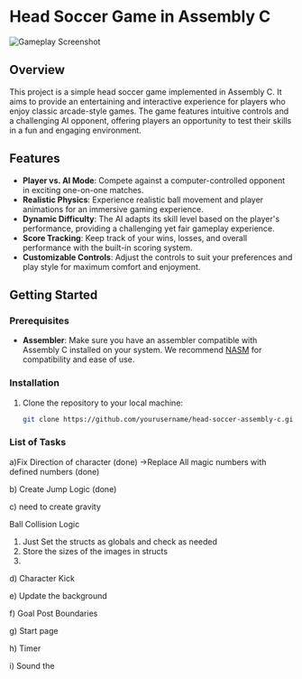 # Head Soccer Game in Assembly C

![Gameplay Screenshot](screenshot.png)

## Overview

This project is a simple head soccer game implemented in Assembly C. It aims to provide an entertaining and interactive experience for players who enjoy classic arcade-style games. The game features intuitive controls and a challenging AI opponent, offering players an opportunity to test their skills in a fun and engaging environment.

## Features

- **Player vs. AI Mode**: Compete against a computer-controlled opponent in exciting one-on-one matches.
- **Realistic Physics**: Experience realistic ball movement and player animations for an immersive gaming experience.
- **Dynamic Difficulty**: The AI adapts its skill level based on the player's performance, providing a challenging yet fair gameplay experience.
- **Score Tracking**: Keep track of your wins, losses, and overall performance with the built-in scoring system.
- **Customizable Controls**: Adjust the controls to suit your preferences and play style for maximum comfort and enjoyment.

## Getting Started

### Prerequisites

- **Assembler**: Make sure you have an assembler compatible with Assembly C installed on your system. We recommend [NASM](https://www.nasm.us/) for compatibility and ease of use.

### Installation

1. Clone the repository to your local machine:

   ```bash
   git clone https://github.com/yourusername/head-soccer-assembly-c.git


### List of Tasks
a)Fix Direction of character (done)
->Replace All magic numbers with defined numbers (done)

b) Create Jump Logic (done)

c) need to create gravity

Ball Collision Logic
1. Just Set the structs as globals and check as needed
2. Store the sizes of the images in structs
3. 

d) Character Kick

e) Update the background

f) Goal Post Boundaries

g) Start page

h) Timer

i) Sound the 
